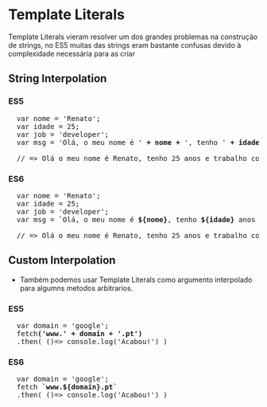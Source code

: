 # Template Literals

Template Literals vieram resolver um dos grandes problemas na construção de strings, no ES5
muitas das strings eram bastante confusas devido à complexidade necessária para as criar

## String Interpolation

### ES5
<pre>
  var nome = 'Renato';
  var idade = 25;
  var job = 'developer';
  var msg = 'Olá, o meu nome é ' <b>+ nome +</b> ', tenho ' <b>+ idade +</b> ' anos e trabalho como ' <b>+ developer +</b> '.';

  // => Olá o meu nome é Renato, tenho 25 anos e trabalho como developer.
</pre>

### ES6
<pre>
  var nome = 'Renato';
  var idade = 25;
  var job = 'developer';
  var msg = <b>`</b>Olá, o meu nome é <b>${nome}</b>, tenho <b>${idade}</b> anos e trabalho como <b>${developer}</b><b>`</b>

  // => Olá o meu nome é Renato, tenho 25 anos e trabalho como developer.
</pre>

## Custom Interpolation

- Também podemos usar Template Literals como argumento interpolado para algumns metodos arbitrarios.

### ES5
<pre>
  var domain = 'google';
  fetch<b>('www.' + domain + '.pt')</b>
  .then( ()=> console.log('Acabou!') )
</pre>

### ES6
<pre>
  var domain = 'google';
  fetch <b>`www.${domain}.pt`</b>
  .then( ()=> console.log('Acabou!') )
</pre>

